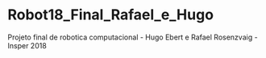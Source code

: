 # Robot18_Final_Rafael_e_Hugo
Projeto final de robotica computacional - Hugo Ebert e Rafael Rosenzvaig - Insper 2018
